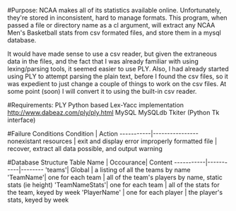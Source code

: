 
#Purpose: 
NCAA makes all of its statistics available online. Unfortunately, they're stored 
in inconsistent, hard to manage formats. This program, when passed a file or 
directory name as a cl argument, will extract any NCAA Men's Basketball stats 
from csv formated files, and store them in a mysql database.

It would have made sense to use a csv reader, but given the extraneous data in the 
files, and the fact that I was already familiar with using lexing/parsing tools, 
it seemed easier to use PLY. Also, I had already started using PLY to attempt 
parsing the plain text, before I found the csv files, so it was expedient to just
change a couple of things to work on the csv files. At some point (soon) I will
convert it to using the built-in csv reader.


#Requirements:
    PLY Python based Lex-Yacc implementation http://www.dabeaz.com/ply/ply.html
    MySQL
    MySQLdb
    Tkiter (Python Tk interface)

#Failure Conditions
 Condition | Action
-----------|----------------
nonexistant resources | exit and display error
improperly formatted file | recover, extract all data possible, and output warning
    
    
#Database Structure
Table Name | Occourance| Content
-----------|-----------|--------
'teams'| Global | a listing of all the teams by name
'TeamName'| one for each team | all of the team's players by name, static stats (ie height)
'TeamNameStats'| one for each team | all of the stats for the team, keyed by week
'PlayerName' | one for each player | the player's stats, keyed by week







